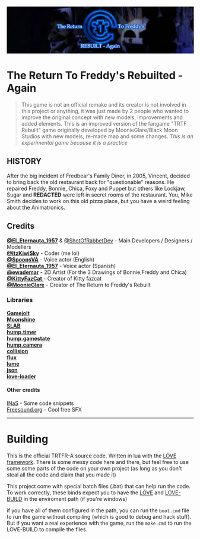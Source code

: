 [![alt text](gjpromo/gj_banner.png)](https://gamejolt.com/games/TRTF_Rebuilt_Again/864658)

# The Return To Freddy's Rebuilted - Again

> This game is not an official remake and its creator is not involved in this project or anything, it was just made by 2 people who wanted to improve the original concept with new models, improvements and added elements.
> This is an improved version of the fangame "TRTF Rebuilt" game originally developed by MoonieGlare/Black Moon Studios with new models, re-made map and some changes.
> *This is an experimental game because it is a practice*<br>

## HISTORY

After the big incident of Fredbear's Family Diner, in 2005, Vincent, decided to bring back the old restaurant back for "questionable" reasons. He repaired Freddy, Bonnie, Chica, Foxy and Puppet but others like Lockjaw, Sugar and **REDACTED** were left in secret rooms of the restaurant. You, Mike Smith decides to work on this old pizza place, but you have a weird feeling about the Animatronics.

## Credits

[**@El_Eternauta_1957**](https://gamejolt.com/@El_Eternauta_1957) & [@ShotOfRabbetDev](https://gamejolt.com/@ShotOfRabbetDev) - Main Developers / Designers / Modellers<br>
[**@ItzKiwiSky**](https://gamejolt.com/@ItzKiwiSky) - Coder (me lol)<br>
[**@SpoopsVA**](https://gamejolt.com/@SpoopsVA) - Voice actor (English)<br>
[**@El_Eternauta_1957**](https://gamejolt.com/@El_Eternauta_1957) - Voice actor (Spanish)<br>
[**@ewademar**](https://gamejolt.com/@ewademar) - 2D Artist (For the 3 Drawings of Bonnie,Freddy and Chica)<br>
[**@KittyFazCat** ](https://gamejolt.com/@KittyFazCat)- Creator of Kitty fazcat<br>
[**@MoonieGlare**](https://gamejolt.com/@MoonieGlare) - Creator of The Return to Freddy's Rebuilt

### Libraries

[**Gamejolt**](https://github.com/mbrovko/gamejoltlua)<br>
[**Moonshine**](https://github.com/vrld/moonshine)<br>
[**SLAB**](https://github.com/flamendless/Slab)<br>
[**hump.timer**](https://github.com/vrld/hump/tree/master)<br>
[**hump.gamestate**](https://github.com/vrld/hump/tree/master)<br>
[**hump.camera**](https://github.com/vrld/hump/tree/master)<br>
[**collision**](https://gitlab.com/V3X3D/love-libs/-/tree/master/CollisionLib?ref_type=heads)<br>
[**flux**](https://github.com/rxi/flux/)<br>
[**lume**](https://github.com/rxi/lume/tree/master)<br>
[**json**](https://github.com/actboy168/json.lua)<br>
[**love-loader**](https://github.com/kikito/love-loader)<br>

#### Other credits

[INaS](https://github.com/FloatingBanana/Insane-Nights-at-Snowball-s) - Some code snippets<br>
[Freesound.org](https://freesound.org/) - Cool free SFX

---

# Building

This is the official TRTFR-A source code. Written in lua with the [LÖVE framework](https://love2d.org). There is some messy code here and there, but feel free to use some some parts of the code on your own project (as long as you don't steal all the code and claim that you made it)

This project come with special batch files (.bat) that can help run the code. To work correctly, these binds expect you to have the [LÖVE](https://love2d.org) and [LOVE-BUILD](https://github.com/ellraiser/love-build/tree/main) in the enviroment path (if you're windows)

if you have all of them configured in the path, you can run the `boot.cmd` file to run the game without compiling (which is good to debug and hack stuff). But if you want a real experience with the game, run the `make.cmd` to run the LOVE-BUILD to compile the files.